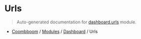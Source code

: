 # Urls

> Auto-generated documentation for [dashboard.urls](..\..\dashboard\urls.py) module.

- [Coombboom](..\README.md#coombboom-index) / [Modules](..\MODULES.md#coombboom-modules) / [Dashboard](index.md#dashboard) / Urls
